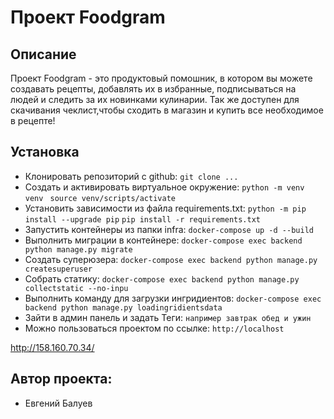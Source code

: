 # Проект Foodgram


## Описание

Проект Foodgram - это продуктовый помошник, в котором вы можете создавать рецепты, добавлять их в избранные, подписываться на людей и следить за их новинками кулинарии. Так же доступен для скачивания чеклист,чтобы сходить в магазин и купить все необходимое в рецепте!  


## Установка

- Клонировать репозиторий с github:
```git clone ... ```
- Cоздать и активировать виртуальное окружение:
```python -m venv venv ```
```source venv/scripts/activate```
- Установить зависимости из файла requirements.txt:
```python -m pip install --upgrade pip```
```pip install -r requirements.txt```
- Запустить контейнеры из папки infra:
```docker-compose up -d --build```
- Выполнить миграции в контейнере:
```docker-compose exec backend python manage.py migrate```
- Создать суперюзера:
```docker-compose exec backend python manage.py createsuperuser```
- Собрать статику:
```docker-compose exec backend python manage.py collectstatic --no-inpu```
- Выполнить команду для загрузки ингридиентов:
```docker-compose exec backend python manage.py loadingridientsdata```
- Зайти в админ панель и задать Теги:
```например завтрак обед и ужин```
- Можно пользоваться проектом по ссылке:
```http://localhost```

http://158.160.70.34/

## Автор проекта:
- Евгений Балуев
